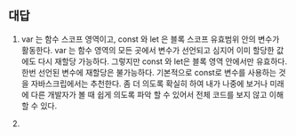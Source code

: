 ## 대답

1. var 는 함수 스코프 영역이고, const 와 let 은 블록 스코프 유효범위 안의 변수가
	활동한다. var 는 함수 영역의 모든 곳에서 변수가 선언되고 심지어 이미 할당한
	값에도 다시 재할당 가능하다. 그렇지만 const 와 let은 블록 영역 안에서만 유효하다.
	한번 선언된 변수에 재할당은 불가능하다.
	기본적으로 const로 변수를 사용하는 것을 자바스크립에서는 추천한다.
	좀 더 의도록 확실히 하여 내가 나중에 보거나 미래에 다른 개발자가 볼 때 쉽게
	의도록 파악 할 수 있어서 전체 코드를 보지 않고 이해 할 수 있다.


2. 